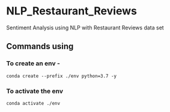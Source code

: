 # NLP_Restaurant_Reviews
Sentiment Analysis using NLP with Restaurant Reviews data set


## Commands using
### To create an env - 
```
conda create --prefix ./env python=3.7 -y
```

### To activate the env
```
conda activate ./env